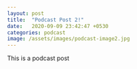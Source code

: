 ```yaml
---
layout: post
title:  "Podcast Post 2!"
date:   2020-09-09 23:42:47 +0530
categories: podcast
image: /assets/images/podcast-image2.jpg
---
```

This is a podcast post

<!-- ![alternate text]({{ page.image | relative_url }}) -->